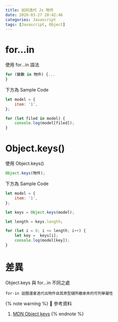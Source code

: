 ```yaml
---
title: 如何迭代 Js 物件
date: 2020-03-27 20:42:46
categories: Javascript
tags: [Javascript, Object]
---
```


# for...in
使用 for...in 語法
```javascript
for (變數 in 物件) {...
}
```

<!--more-->

下方為 Sample Code
```javascript
let model = {
    item: '1',
};

for (let filed in model) {
    console.log(model[filed]);
}
```

# Object.keys()
使用 Object.keys()
```javascript
Object.keys(物件);
```

下方為 Sample Code
```javascript
let model = {
    item: '1',
};

let keys = Object.keys(model);

let length = keys.length;

for (let i = 0; i <= length; i++) {
    let key =  keys[i];
    console.log(model[key]);
}
```

# 差異
Object.keys 與 for...in 不同之處
```
for-in 迴圈還會迭代出物件自其原型鏈所繼承來的可列舉屬性
```

{% note warning %}
📜 參考資料
1. [MDN Object keys](https://developer.mozilla.org/en-US/docs/Web/JavaScript/Reference/Global_Objects/Object/keys)
{% endnote %}